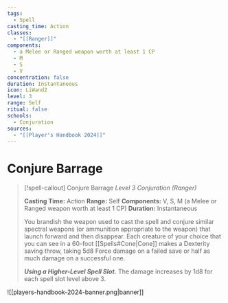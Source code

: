 ```yaml
---
tags:
  - Spell
casting_time: Action
classes:
  - "[[Ranger]]"
components:
  - a Melee or Ranged weapon worth at least 1 CP
  - M
  - S
  - V
concentration: false
duration: Instantaneous
icon: LiWand2
level: 3
range: Self
ritual: false
schools:
  - Conjuration
sources:
  - "[[Player's Handbook 2024]]"
---
```


# Conjure Barrage

>[!spell-callout] Conjure Barrage
>_Level 3 Conjuration (Ranger)_
>
>**Casting Time:** Action
>**Range:** Self
>**Components:** V, S, M (a Melee or Ranged weapon worth at least 1 CP)
>**Duration:** Instantaneous
>
>You brandish the weapon used to cast the spell and conjure similar spectral weapons (or ammunition appropriate to the weapon) that launch forward and then disappear. Each creature of your choice that you can see in a 60-foot [[Spells#Cone\|Cone]] makes a Dexterity saving throw, taking 5d8 Force damage on a failed save or half as much damage on a successful one.
>
>**_Using a Higher-Level Spell Slot._** The damage increases by 1d8 for each spell slot level above 3.


![[players-handbook-2024-banner.png|banner]]
